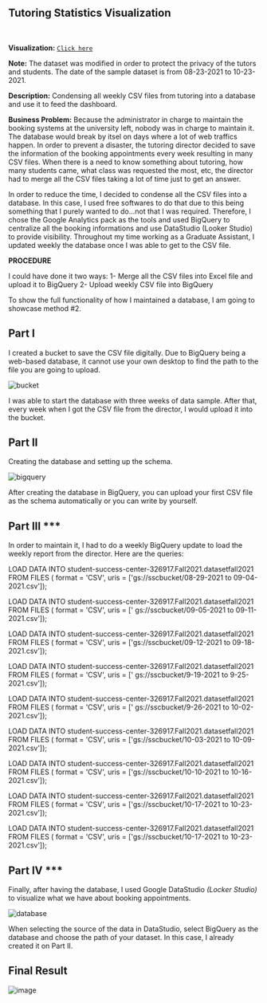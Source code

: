 
## Tutoring Statistics Visualization

<br>

**Visualization:** [`Click here`](https://datastudio.google.com/reporting/2004c153-b0d4-42e1-8bee-1f3c6eaa2fa8)

**Note:** The dataset was modified in order to protect the privacy of the tutors and students. The date of the sample dataset is from 08-23-2021 to 10-23-2021.

**Description:** Condensing all weekly CSV files from tutoring into a database and use it to feed the dashboard.

**Business Problem:** Because the administrator in charge to maintain the booking systems at the university left, nobody was in charge to maintain it. The database would break by itsel on days where a lot of web traffics happen. In order to prevent a disaster, the tutoring director decided to save the information of the booking appointments every week resulting in many CSV files. When there is a need to know something about tutoring, how many students came, what class was requested the most, etc, the director had to merge all the CSV files taking a lot of time just to get an answer. 

In order to reduce the time, I decided to condense all the CSV files into a database. In this case, I used free softwares to do that due to this being something that I purely wanted to do...not that I was required. Therefore, I chose the Google Analytics pack as the tools and used BigQuery to centralize all the booking informations and use DataStudio (Looker Studio) to provide visibility. Throughout my time working as a Graduate Assistant, I updated weekly the database once I was able to get to the CSV file.

**PROCEDURE**

I could have done it two ways:
  1- Merge all the CSV files into Excel file and upload it to BigQuery
  2- Upload weekly CSV file into BigQuery

To show the full functionality of how I maintained a database, I am going to showcase method #2.

## Part I ##

I created a bucket to save the CSV file digitally. Due to BigQuery being a web-based database, it cannot use your own desktop to find the path to the file you are going to upload.

![bucket](https://user-images.githubusercontent.com/115122030/197105095-d1c834f0-5db3-46f6-8b57-dabd267ed68f.JPG)

I was able to start the database with three weeks of data sample. After that, every week when I got the CSV file from the director, I would upload it into the bucket.

## Part II ##

Creating the database and setting up the schema.

![bigquery](https://user-images.githubusercontent.com/115122030/197105405-42d1f751-cdd6-42be-948f-881eaaa1f00e.JPG)

After creating the database in BigQuery, you can upload your first CSV file as the schema automatically or you can write by yourself.

## Part III ***

In order to maintain it, I had to do a weekly BigQuery update to load the weekly report from the director. Here are the queries:

LOAD DATA INTO student-success-center-326917.Fall2021.datasetfall2021
FROM FILES (
  format = 'CSV',
  uris = ['gs://sscbucket/08-29-2021 to 09-04-2021.csv']);

LOAD DATA INTO student-success-center-326917.Fall2021.datasetfall2021
FROM FILES (
  format = 'CSV',
  uris = [' gs://sscbucket/09-05-2021 to 09-11-2021.csv']);

LOAD DATA INTO student-success-center-326917.Fall2021.datasetfall2021
FROM FILES (
  format = 'CSV',
  uris = ['gs://sscbucket/09-12-2021 to 09-18-2021.csv']);

LOAD DATA INTO student-success-center-326917.Fall2021.datasetfall2021
FROM FILES (
  format = 'CSV',
  uris = [' gs://sscbucket/9-19-2021 to 9-25-2021.csv']);

LOAD DATA INTO student-success-center-326917.Fall2021.datasetfall2021
FROM FILES (
  format = 'CSV',
  uris = [' gs://sscbucket/9-26-2021 to 10-02-2021.csv']);

LOAD DATA INTO student-success-center-326917.Fall2021.datasetfall2021
FROM FILES (
  format = 'CSV',
  uris = ['gs://sscbucket/10-03-2021 to 10-09-2021.csv']);

LOAD DATA INTO student-success-center-326917.Fall2021.datasetfall2021
FROM FILES (
  format = 'CSV',
  uris = ['gs://sscbucket/10-10-2021 to 10-16-2021.csv']);

LOAD DATA INTO student-success-center-326917.Fall2021.datasetfall2021
FROM FILES (
  format = 'CSV',
  uris = ['gs://sscbucket/10-17-2021 to 10-23-2021.csv']);

LOAD DATA INTO student-success-center-326917.Fall2021.datasetfall2021
FROM FILES (
  format = 'CSV',
  uris = ['gs://sscbucket/10-17-2021 to 10-23-2021.csv']);


## Part IV ***

Finally, after having the database, I used Google DataStudio *(Locker Studio)* to visualize what we have about booking appointments.

![database](https://user-images.githubusercontent.com/115122030/197105946-446a7fe3-8e9f-4916-a0fb-35874e92f74a.JPG)

When selecting the source of the data in DataStudio, select BigQuery as the database and choose the path of your dataset. In this case, I already created it on Part II.

## Final Result ##

![image](https://user-images.githubusercontent.com/115122030/197106202-33770e3a-db6f-4b7a-896a-90029846f831.png)



